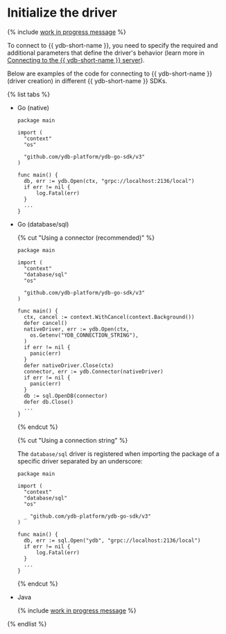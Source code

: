 # Initialize the driver

{% include [work in progress message](_includes/addition.md) %}

To connect to {{ ydb-short-name }}, you need to specify the required and additional parameters that define the driver's behavior (learn more in [Connecting to the {{ ydb-short-name }} server](../../../concepts/connect.md)).

Below are examples of the code for connecting to {{ ydb-short-name }} (driver creation) in different {{ ydb-short-name }} SDKs.

{% list tabs %}

- Go (native)

   ```golang
   package main

   import (
     "context"
     "os"

     "github.com/ydb-platform/ydb-go-sdk/v3"
   )

   func main() {
     db, err := ydb.Open(ctx, "grpc://localhost:2136/local")
     if err != nil {
         log.Fatal(err)
     }
     ...
   }
   ```

- Go (database/sql)

   {% cut "Using a connector (recommended)" %}
   ```golang
   package main

   import (
     "context"
     "database/sql"
     "os"

     "github.com/ydb-platform/ydb-go-sdk/v3"
   )

   func main() {
     ctx, cancel := context.WithCancel(context.Background())
     defer cancel()
     nativeDriver, err := ydb.Open(ctx,
       os.Getenv("YDB_CONNECTION_STRING"),
     )
     if err != nil {
       panic(err)
     }
     defer nativeDriver.Close(ctx)
     connector, err := ydb.Connector(nativeDriver)
     if err != nil {
       panic(err)
     }
     db := sql.OpenDB(connector)
     defer db.Close()
     ...
   }
   ```
   {% endcut %}

   {% cut "Using a connection string" %}

   The `database/sql` driver is registered when importing the package of a specific driver separated by an underscore:
   ```golang
   package main

   import (
     "context"
     "database/sql"
     "os"

     _ "github.com/ydb-platform/ydb-go-sdk/v3"
   )

   func main() {
     db, err := sql.Open("ydb", "grpc://localhost:2136/local")
     if err != nil {
         log.Fatal(err)
     }
     ...
   }
   ```
   {% endcut %}

- Java


   {% include [work in progress message](_includes/addition.md) %}

{% endlist %}
